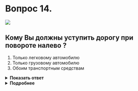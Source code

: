 # Вопрос 14.

![](https://s.drom.ru/i24227/pdd/tickets/2016/1542608847.jpg)

## Кому Вы должны уступить дорогу при повороте налево ?

1. Только легковому автомобилю
2. Только грузовому автомобилю
3. Обоим транспортным средствам

<details>
<summary><b>Показать ответ</b></summary>
Правильный ответ: 3
</details>
<details>
<summary><b>Подробнее</b></summary>
Перекрёсток равнозначный. При любой его конфигурации водители руководствуются «правилом правой руки». Первым проезжает грузовик, так как у него нет помехи справа, вторым легковой автомобиль, Вы – последним.
Вам следует уступить обоим транспортным средствам.
(Пункт 13.11 ПДД)
</details>